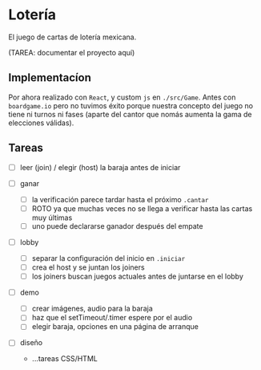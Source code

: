 # Lotería

El juego de cartas de lotería mexicana.

(TAREA: documentar el proyecto aquí)

## Implementacíon

Por ahora realizado con `React`, y custom `js` en `./src/Game`. Antes con `boardgame.io` pero no tuvimos éxito porque nuestra concepto del juego no tiene ni turnos ni fases (aparte del cantor que nomás aumenta la gama de elecciones válidas).

## Tareas

- [ ] leer (join) / elegir (host) la baraja antes de iniciar

- [ ] ganar
	- [ ] la verificación parece tardar hasta el próximo `.cantar`
	- [ ] ROTO ya que muchas veces no se llega a verificar hasta las cartas muy últimas
	- [ ] uno puede declararse ganador después del empate

- [ ] lobby
	- [ ] separar la configuración del inicio en `.iniciar`
	- [ ] crea el host y se juntan los joiners
	- [ ] los joiners buscan juegos actuales antes de juntarse en el lobby

- [ ] demo
	- [ ] crear imágenes, audio para la baraja
	- [ ] haz que el setTimeout/.timer espere por el audio
	- [ ] elegir baraja, opciones en una página de arranque

- [ ] diseño
	- ...tareas CSS/HTML
